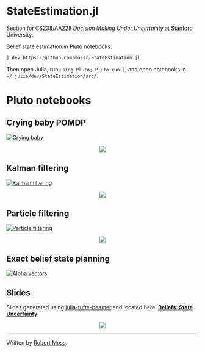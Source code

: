 # StateEstimation.jl

Section for CS238/AA228 *Decision Making Under Uncertainty* at Stanford University.

Belief state estimation in [Pluto](https://github.com/fonsp/Pluto.jl) notebooks.

```julia
] dev https://github.com/mossr/StateEstimation.jl
```
Then open Julia, run `using Pluto; Pluto.run()`, and open notebooks in `~/.julia/dev/StateEstimation/src/`.


# Pluto notebooks

<!-- [![Section overview](https://img.shields.io/badge/pluto-section%20overview-8c1515)](http://htmlpreview.github.io/?https://raw.githubusercontent.com/mossr/StateEstimation.jl/master/html/section_overview.html)
 -->

## Crying baby POMDP

[![Crying baby](https://img.shields.io/badge/pluto-crying%20baby%20POMDP-d2c295)](http://htmlpreview.github.io/?https://raw.githubusercontent.com/mossr/StateEstimation.jl/master/html/crying_baby_problem.html)
<p align="center">
  <kbd>
    <a href="http://htmlpreview.github.io/?https://raw.githubusercontent.com/mossr/StateEstimation.jl/master/html/crying_baby_problem.html">
      <img src="./html/crying_baby_problem.svg">
    </a>
  </kbd>
</p>


## Kalman filtering

[![Kalman filtering](https://img.shields.io/badge/pluto-kalman%20filtering-00505c)](http://htmlpreview.github.io/?https://raw.githubusercontent.com/mossr/StateEstimation.jl/master/html/kalman_filter.html)
<p align="center">
  <a href="http://htmlpreview.github.io/?https://raw.githubusercontent.com/mossr/StateEstimation.jl/master/html/kalman_filter.html">
    <img src="./gif/kalman_filter.gif">
  </a>
</p>


## Particle filtering

[![Particle filtering](https://img.shields.io/badge/pluto-particle%20filtering-928b81)](http://htmlpreview.github.io/?https://raw.githubusercontent.com/mossr/StateEstimation.jl/master/html/particle_filter.html)
<p align="center">
  <a href="http://htmlpreview.github.io/?https://raw.githubusercontent.com/mossr/StateEstimation.jl/master/html/particle_filter.html">
    <img src="./gif/particle_filter.gif">
  </a>
</p>


## Exact belief state planning

[![Alpha vectors](https://img.shields.io/badge/pluto-alpha%20vectors-009b76)](https://github.com/mossr/StateEstimation.jl)


## Slides

Slides generated using [julia-tufte-beamer](https://github.com/mossr/julia-tufte-beamer) and located here: [**Beliefs: State Uncertainty**](https://github.com/mossr/julia-tufte-beamer/blob/aa228/beliefs/main.pdf)

<p align="center">
<kbd>
  <a href="https://github.com/mossr/julia-tufte-beamer/blob/aa228/beliefs/main.pdf">
    <img src="./html/title.svg">
  </a>
</kbd>
</p>

---
Written by [Robert Moss](https://github.com/mossr).
